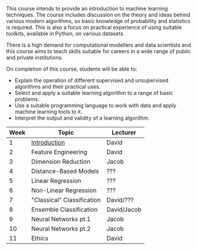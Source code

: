 This course intends to provide an introduction to machine learning techniques. The course includes discussion on the theory and ideas behind various modern algorithms, so basic knowledge of probability and statistics is required. This is also a focus on practical experience of using suitable toolkits, available in Python, on various datasets.

There is a high demand for computational modellers and data scientists and this course aims to teach skills suitable for careers in a wide range of public and private institutions.

On completion of this course, students will be able to:
- Explain the operation of different supervised and unsupervised algorithms and their practical uses.
- Select and apply a suitable learning algorithm to a range of basic problems.
- Use a suitable programming language to work with data and apply machine learning tools to it.
- Interpret the output and validity of a learning algorithm.

| Week | Topic                                                              | Lecturer    |
|------|--------------------------------------------------------------------|-------------|
|  1   | <a href="/website/pages/week1.html">Introduction</a>               | David       |
|  2   | Feature Engineering                                                | David       |
|  3   | Dimension Reduction                                                | Jacob       |
|  4   | Distance-Based Models                                              | ???         |
|  5   | Linear Regression                                                  | ???         |
|  6   | Non-Linear Regression                                              | ???         |
|  7   | "Classical" Classification                                         | David/???   |
|  8   | Ensemble Classification                                            | David/Jacob |
|  9   | Neural Networks pt.1                                               | Jacob       |
|  10  | Neural Networks pt.2                                               | Jacob       |
|  11  | Ethics                                                             | David       |
